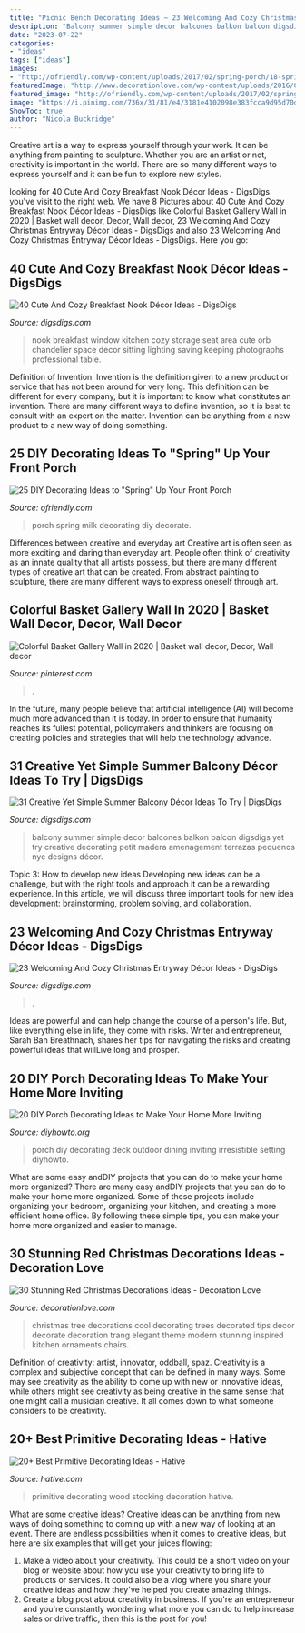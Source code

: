 ```yaml
---
title: "Picnic Bench Decorating Ideas ~ 23 Welcoming And Cozy Christmas Entryway Décor Ideas"
description: "Balcony summer simple decor balcones balkon balcon digsdigs yet try creative decorating petit madera amenagement terrazas pequenos nyc designs décor"
date: "2023-07-22"
categories:
- "ideas"
tags: ["ideas"]
images:
- "http://ofriendly.com/wp-content/uploads/2017/02/spring-porch/18-spring-up-your-porch.jpg"
featuredImage: "http://www.decorationlove.com/wp-content/uploads/2016/09/Red-and-White-Christmas-Tree-2016.jpg"
featured_image: "http://ofriendly.com/wp-content/uploads/2017/02/spring-porch/18-spring-up-your-porch.jpg"
image: "https://i.pinimg.com/736x/31/81/e4/3181e4102098e383fcca9d95d70d0831.jpg"
ShowToc: true
author: "Nicola Buckridge"
---
```



Creative art is a way to express yourself through your work. It can be anything from painting to sculpture. Whether you are an artist or not, creativity is important in the world. There are so many different ways to express yourself and it can be fun to explore new styles.

	

		
looking for 40 Cute And Cozy Breakfast Nook Décor Ideas - DigsDigs you've visit to the right web. We have 8 Pictures about 40 Cute And Cozy Breakfast Nook Décor Ideas - DigsDigs like Colorful Basket Gallery Wall in 2020 | Basket wall decor, Decor, Wall decor, 23 Welcoming And Cozy Christmas Entryway Décor Ideas - DigsDigs and also 23 Welcoming And Cozy Christmas Entryway Décor Ideas - DigsDigs. Here you go:
		
    
## 40 Cute And Cozy Breakfast Nook Décor Ideas - DigsDigs

<img loading=lazy src="http://www.digsdigs.com/photos/cute-and-cozy-breakfast-nook-decor-ideas-32-554x873.jpg" onerror="this.onerror=null;this.src='https://tse1.mm.bing.net/th?id=OIP.7hY7MVSjBvJvj-ZRm99G8QHaLq&amp;pid=15.1';" alt="40 Cute And Cozy Breakfast Nook Décor Ideas - DigsDigs">

_Source: digsdigs.com_

>nook breakfast window kitchen cozy storage seat area cute orb chandelier space decor sitting lighting saving keeping photographs professional table. 

	

Definition of Invention:
Invention is the definition given to a new product or service that has not been around for very long. This definition can be different for every company, but it is important to know what constitutes an invention. There are many different ways to define invention, so it is best to consult with an expert on the matter. Invention can be anything from a new product to a new way of doing something.

    
## 25 DIY Decorating Ideas To &quot;Spring&quot; Up Your Front Porch

<img loading=lazy src="http://ofriendly.com/wp-content/uploads/2017/02/spring-porch/18-spring-up-your-porch.jpg" onerror="this.onerror=null;this.src='https://tse1.mm.bing.net/th?id=OIP.zRwGrYyKophFKpPn5prE_gHaLH&amp;pid=15.1';" alt="25 DIY Decorating Ideas to &quot;Spring&quot; Up Your Front Porch">

_Source: ofriendly.com_

>porch spring milk decorating diy decorate. 

	

Differences between creative and everyday art
Creative art is often seen as more exciting and daring than everyday art. People often think of creativity as an innate quality that all artists possess, but there are many different types of creative art that can be created. From abstract painting to sculpture, there are many different ways to express oneself through art.

    
## Colorful Basket Gallery Wall In 2020 | Basket Wall Decor, Decor, Wall Decor

<img loading=lazy src="https://i.pinimg.com/736x/31/81/e4/3181e4102098e383fcca9d95d70d0831.jpg" onerror="this.onerror=null;this.src='https://tse4.mm.bing.net/th?id=OIP.zZO9M11XiSDu12du-2Q9tAHaLH&amp;pid=15.1';" alt="Colorful Basket Gallery Wall in 2020 | Basket wall decor, Decor, Wall decor">

_Source: pinterest.com_

>. 

	

In the future, many people believe that artificial intelligence (AI) will become much more advanced than it is today. In order to ensure that humanity reaches its fullest potential, policymakers and thinkers are focusing on creating policies and strategies that will help the technology advance.

    
## 31 Creative Yet Simple Summer Balcony Décor Ideas To Try | DigsDigs

<img loading=lazy src="http://www.digsdigs.com/photos/creative-yet-simple-summer-balcony-ideas-to-try-23.jpg" onerror="this.onerror=null;this.src='https://tse1.mm.bing.net/th?id=OIP.pmTc04tRpW3sD6pzcbTq8gHaLI&amp;pid=15.1';" alt="31 Creative Yet Simple Summer Balcony Décor Ideas To Try | DigsDigs">

_Source: digsdigs.com_

>balcony summer simple decor balcones balkon balcon digsdigs yet try creative decorating petit madera amenagement terrazas pequenos nyc designs décor. 

	

Topic 3: How to develop new ideas
Developing new ideas can be a challenge, but with the right tools and approach it can be a rewarding experience. In this article, we will discuss three important tools for new idea development: brainstorming, problem solving, and collaboration.

    
## 23 Welcoming And Cozy Christmas Entryway Décor Ideas - DigsDigs

<img loading=lazy src="https://www.digsdigs.com/photos/welcoming-and-cozy-christmas-entryway-decor-ideas-2-554x738.jpg" onerror="this.onerror=null;this.src='https://tse4.mm.bing.net/th?id=OIP.E36mKMpe1R-8RhbwxGozKAHaJ3&amp;pid=15.1';" alt="23 Welcoming And Cozy Christmas Entryway Décor Ideas - DigsDigs">

_Source: digsdigs.com_

>. 

	

Ideas are powerful and can help change the course of a person's life. But, like everything else in life, they come with risks. Writer and entrepreneur, Sarah Ban Breathnach, shares her tips for navigating the risks and creating powerful ideas that willLive long and prosper.

    
## 20 DIY Porch Decorating Ideas To Make Your Home More Inviting

<img loading=lazy src="http://www.diyhowto.org/wp-content/uploads/Deck-Dining-Table-20-DIY-Porch-Decorating-Ideas-Projects-DIYHowto.jpg" onerror="this.onerror=null;this.src='https://tse3.mm.bing.net/th?id=OIP.q1szzX69EbQxp9lKjl9UMwHaJ8&amp;pid=15.1';" alt="20 DIY Porch Decorating Ideas to Make Your Home More Inviting">

_Source: diyhowto.org_

>porch diy decorating deck outdoor dining inviting irresistible setting diyhowto. 

	

What are some easy andDIY projects that you can do to make your home more organized?
There are many easy andDIY projects that you can do to make your home more organized. Some of these projects include organizing your bedroom, organizing your kitchen, and creating a more efficient home office. By following these simple tips, you can make your home more organized and easier to manage.

    
## 30 Stunning Red Christmas Decorations Ideas - Decoration Love

<img loading=lazy src="http://www.decorationlove.com/wp-content/uploads/2016/09/Red-and-White-Christmas-Tree-2016.jpg" onerror="this.onerror=null;this.src='https://tse3.mm.bing.net/th?id=OIP.BvZGNrmlbt3lWJWNqRI9wwHaJ3&amp;pid=15.1';" alt="30 Stunning Red Christmas Decorations Ideas - Decoration Love">

_Source: decorationlove.com_

>christmas tree decorations cool decorating trees decorated tips decor decorate decoration trang elegant theme modern stunning inspired kitchen ornaments chairs. 

	

Definition of creativity: artist, innovator, oddball, spaz.
Creativity is a complex and subjective concept that can be defined in many ways. Some may see creativity as the ability to come up with new or innovative ideas, while others might see creativity as being creative in the same sense that one might call a musician creative. It all comes down to what someone considers to be creativity.

    
## 20+ Best Primitive Decorating Ideas - Hative

<img loading=lazy src="https://hative.com/wp-content/uploads/2014/05/primitive-decorating-ideas/14-primitive-wood-stocking-decoration.jpg" onerror="this.onerror=null;this.src='https://tse2.mm.bing.net/th?id=OIP.hZyKIhr29wj86_Auu7lT9wHaNn&amp;pid=15.1';" alt="20+ Best Primitive Decorating Ideas - Hative">

_Source: hative.com_

>primitive decorating wood stocking decoration hative. 

	

What are some creative ideas?
Creative ideas can be anything from new ways of doing something to coming up with a new way of looking at an event. There are endless possibilities when it comes to creative ideas, but here are six examples that will get your juices flowing: 
1. Make a video about your creativity. This could be a short video on your blog or website about how you use your creativity to bring life to products or services. It could also be a vlog where you share your creative ideas and how they've helped you create amazing things. 
2. Create a blog post about creativity in business. If you're an entrepreneur and you're constantly wondering what more you can do to help increase sales or drive traffic, then this is the post for you!


